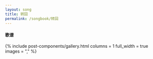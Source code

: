 ```yaml
---
layout: song
title: 转回
permalink: /songbook/转回
---
```


#### 歌谱

{% include post-components/gallery.html
    columns = 1
    full_width = true
    images = ","
%}
